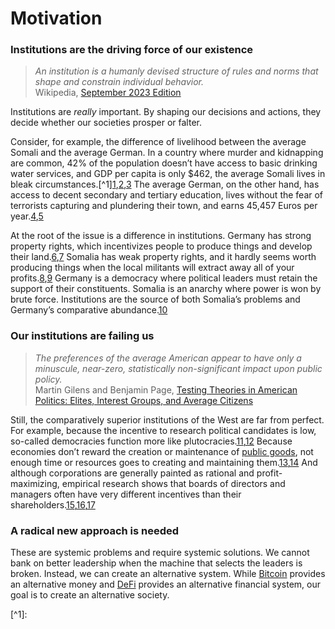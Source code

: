 # Motivation

### Institutions are the driving force of our existence <a href="#institutions-are-the-driving-force-of-our-existence" id="institutions-are-the-driving-force-of-our-existence"></a>

> _An institution is a humanly devised structure of rules and norms that shape and constrain individual behavior._\
> Wikipedia, [September 2023 Edition](http://web.archive.org/web/20230922203543/https://en.wikipedia.org/wiki/Institution)

Institutions are _really_ important. By shaping our decisions and actions, they decide whether our societies prosper or falter.

Consider, for example, the difference of livelihood between the average Somali and the average German. In a country where murder and kidnapping are common, 42% of the population doesn’t have access to basic drinking water services, and GDP per capita is only $462, the average Somali lives in bleak circumstances.\[^1][1](http://themetadao.org/docs/motivation.html#fn:1),[2](http://themetadao.org/docs/motivation.html#fn:2),[3](http://themetadao.org/docs/motivation.html#fn:3) The average German, on the other hand, has access to decent secondary and tertiary education, lives without the fear of terrorists capturing and plundering their town, and earns 45,457 Euros per year.[4](http://themetadao.org/docs/motivation.html#fn:4),[5](http://themetadao.org/docs/motivation.html#fn:5)

At the root of the issue is a difference in institutions. Germany has strong property rights, which incentivizes people to produce things and develop their land.[6](http://themetadao.org/docs/motivation.html#fn:6),[7](http://themetadao.org/docs/motivation.html#fn:7) Somalia has weak property rights, and it hardly seems worth producing things when the local militants will extract away all of your profits.[8](http://themetadao.org/docs/motivation.html#fn:8),[9](http://themetadao.org/docs/motivation.html#fn:9) Germany is a democracy where political leaders must retain the support of their constituents. Somalia is an anarchy where power is won by brute force. Institutions are the source of both Somalia’s problems and Germany’s comparative abundance.[10](http://themetadao.org/docs/motivation.html#fn:10)

### &#x20;Our institutions are failing us <a href="#our-institutions-are-failing-us" id="our-institutions-are-failing-us"></a>

> _The preferences of the average American appear to have only a minuscule, near-zero, statistically non-significant impact upon public policy._\
> Martin Gilens and Benjamin Page, [Testing Theories in American Politics: Elites, Interest Groups, and Average Citizens](https://archive.org/details/gilens\_and\_page\_2014\_-testing\_theories\_of\_american\_politics.doc/mode/2up)

Still, the comparatively superior institutions of the West are far from perfect. For example, because the incentive to research political candidates is low, so-called democracies function more like plutocracies.[11](http://themetadao.org/docs/motivation.html#fn:11),[12](http://themetadao.org/docs/motivation.html#fn:12) Because economies don’t reward the creation or maintenance of [public goods](https://metaproph3t.github.io/posts/public\_goods.html), not enough time or resources goes to creating and maintaining them.[13](http://themetadao.org/docs/motivation.html#fn:13),[14](http://themetadao.org/docs/motivation.html#fn:14) And although corporations are generally painted as rational and profit-maximizing, empirical research shows that boards of directors and managers often have very different incentives than their shareholders.[15](http://themetadao.org/docs/motivation.html#fn:15),[16](http://themetadao.org/docs/motivation.html#fn:16),[17](http://themetadao.org/docs/motivation.html#fn:17)

### &#x20;A radical new approach is needed <a href="#a-radical-new-approach-is-needed" id="a-radical-new-approach-is-needed"></a>

These are systemic problems and require systemic solutions. We cannot bank on better leadership when the machine that selects the leaders is broken. Instead, we can create an alternative system. While [Bitcoin](https://en.wikipedia.org/wiki/Bitcoin) provides an alternative money and [DeFi](https://en.wikipedia.org/wiki/Decentralized\_finance) provides an alternative financial system, our goal is to create an alternative society.

\[^1]:
